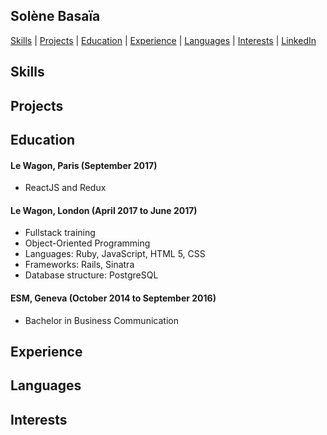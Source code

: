 ## Solène Basaïa

[Skills](#skills) | [Projects](#projects) | [Education](#education) | [Experience](#experience) | [Languages](#languages) | [Interests](#interests) | [LinkedIn](https://www.linkedin.com/in/solène-basaïa-434556b5/)

## Skills

## Projects

## Education

#### Le Wagon, Paris (September 2017)

- ReactJS and Redux

#### Le Wagon, London (April 2017 to June 2017)

- Fullstack training
- Object-Oriented Programming
- Languages: Ruby, JavaScript, HTML 5, CSS
- Frameworks: Rails, Sinatra
- Database structure: PostgreSQL

#### ESM, Geneva (October 2014 to September 2016)

- Bachelor in Business Communication

## Experience

## Languages

## Interests